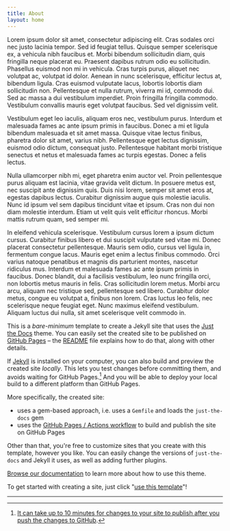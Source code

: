 ```yaml
---
title: About
layout: home
---
```


Lorem ipsum dolor sit amet, consectetur adipiscing elit. Cras sodales orci nec justo lacinia tempor. Sed id feugiat tellus. Quisque semper scelerisque ex, a vehicula nibh faucibus et. Morbi bibendum sollicitudin diam, quis fringilla neque placerat eu. Praesent dapibus rutrum odio eu sollicitudin. Phasellus euismod non mi in vehicula. Cras turpis purus, aliquet nec volutpat ac, volutpat id dolor. Aenean in nunc scelerisque, efficitur lectus at, bibendum ligula. Cras euismod vulputate lacus, lobortis lobortis diam sollicitudin non. Pellentesque et nulla rutrum, viverra mi id, commodo dui. Sed ac massa a dui vestibulum imperdiet. Proin fringilla fringilla commodo. Vestibulum convallis mauris eget volutpat faucibus. Sed vel dignissim velit.

Vestibulum eget leo iaculis, aliquam eros nec, vestibulum purus. Interdum et malesuada fames ac ante ipsum primis in faucibus. Donec a mi et ligula bibendum malesuada et sit amet massa. Quisque vitae lectus finibus, pharetra dolor sit amet, varius nibh. Pellentesque eget lectus dignissim, euismod odio dictum, consequat justo. Pellentesque habitant morbi tristique senectus et netus et malesuada fames ac turpis egestas. Donec a felis lectus.

Nulla ullamcorper nibh mi, eget pharetra enim auctor vel. Proin pellentesque purus aliquam est lacinia, vitae gravida velit dictum. In posuere metus est, nec suscipit ante dignissim quis. Duis nisi lorem, semper sit amet eros at, egestas dapibus lectus. Curabitur dignissim augue quis molestie iaculis. Nunc id ipsum vel sem dapibus tincidunt vitae et ipsum. Cras non dui non diam molestie interdum. Etiam ut velit quis velit efficitur rhoncus. Morbi mattis rutrum quam, sed semper mi.

In eleifend vehicula scelerisque. Vestibulum cursus lorem a ipsum dictum cursus. Curabitur finibus libero et dui suscipit vulputate sed vitae mi. Donec placerat consectetur pellentesque. Mauris sem odio, cursus vel ligula in, fermentum congue lacus. Mauris eget enim a lectus finibus commodo. Orci varius natoque penatibus et magnis dis parturient montes, nascetur ridiculus mus. Interdum et malesuada fames ac ante ipsum primis in faucibus. Donec blandit, dui a facilisis vestibulum, leo nunc fringilla orci, non lobortis metus mauris in felis. Cras sollicitudin lorem metus. Morbi arcu arcu, aliquam nec tristique sed, pellentesque sed libero. Curabitur dolor metus, congue eu volutpat a, finibus non lorem. Cras luctus leo felis, nec scelerisque neque feugiat eget. Nunc maximus eleifend vestibulum. Aliquam luctus dui nulla, sit amet scelerisque velit commodo in.

This is a *bare-minimum* template to create a Jekyll site that uses the [Just the Docs] theme. You can easily set the created site to be published on [GitHub Pages] – the [README] file explains how to do that, along with other details.

If [Jekyll] is installed on your computer, you can also build and preview the created site *locally*. This lets you test changes before committing them, and avoids waiting for GitHub Pages.[^1] And you will be able to deploy your local build to a different platform than GitHub Pages.

More specifically, the created site:

- uses a gem-based approach, i.e. uses a `Gemfile` and loads the `just-the-docs` gem
- uses the [GitHub Pages / Actions workflow] to build and publish the site on GitHub Pages

Other than that, you're free to customize sites that you create with this template, however you like. You can easily change the versions of `just-the-docs` and Jekyll it uses, as well as adding further plugins.

[Browse our documentation][Just the Docs] to learn more about how to use this theme.

To get started with creating a site, just click "[use this template]"!

----

[^1]: [It can take up to 10 minutes for changes to your site to publish after you push the changes to GitHub](https://docs.github.com/en/pages/setting-up-a-github-pages-site-with-jekyll/creating-a-github-pages-site-with-jekyll#creating-your-site).

[Just the Docs]: https://just-the-docs.github.io/just-the-docs/
[GitHub Pages]: https://docs.github.com/en/pages
[README]: https://github.com/just-the-docs/just-the-docs-template/blob/main/README.md
[Jekyll]: https://jekyllrb.com
[GitHub Pages / Actions workflow]: https://github.blog/changelog/2022-07-27-github-pages-custom-github-actions-workflows-beta/
[use this template]: https://github.com/just-the-docs/just-the-docs-template/generate
